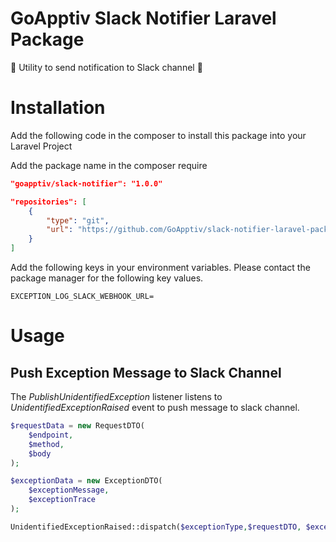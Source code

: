 # GoApptiv Slack Notifier Laravel Package
🚨 Utility to send notification to Slack channel 🚨

# Installation
Add the following code in the composer to install this package into your Laravel Project

Add the package name in the composer require

```json
"goapptiv/slack-notifier": "1.0.0"
```
```json
"repositories": [
    {
        "type": "git",
        "url": "https://github.com/GoApptiv/slack-notifier-laravel-package.git"
    }
]
```

Add the following keys in your environment variables. Please contact the package manager for the following key values.

```env
EXCEPTION_LOG_SLACK_WEBHOOK_URL=
```

# Usage

## Push Exception Message to Slack Channel

The *PublishUnidentifiedException* listener listens to *UnidentifiedExceptionRaised* event to push message to slack channel.


```php
$requestData = new RequestDTO(
    $endpoint,
    $method,
    $body
);

$exceptionData = new ExceptionDTO(
    $exceptionMessage,
    $exceptionTrace
);

UnidentifiedExceptionRaised::dispatch($exceptionType,$requestDTO, $exceptionDTO);
```
